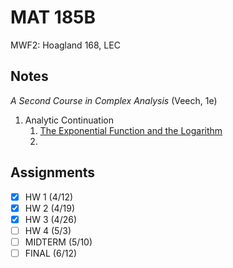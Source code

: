 # MAT 185B
MWF2: Hoagland 168, LEC
## Notes
*A Second Course in Complex Analysis* (Veech, 1e)
1. Analytic Continuation
	1. [The Exponential Function and the Logarithm](../notes/holomorphic-function.md#elementary-functions)
	2. 
## Assignments
- [x] HW 1 (4/12)
- [x] HW 2 (4/19)
- [x] HW 3 (4/26)
- [ ] HW 4 (5/3)
- [ ] MIDTERM (5/10)
- [ ] FINAL (6/12)